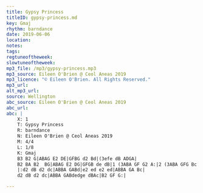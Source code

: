 ```yaml
---
title: Gypsy Princess
titleID: gypsy-princess.md
key: Gmaj
rhythm: barndance
date: 2019-06-06
location: 
notes: 
tags: 
regtuneoftheweek: 
slowtuneoftheweek: 
mp3_file: /mp3/gypsy-princess.mp3
mp3_source: Eileen O'Brien @ Ceol Aneas 2019
mp3_licence: "© Eileen O'Brien. All Rights Reserved."
mp3_url: 
alt_mp3_url: 
source: Wellington
abc_source: Eileen O'Brien @ Ceol Aneas 2019
abc_url: 
abc: |
    X: 1
    T: Gypsy Princess
    R: barndance
    N: Eileen O'Brien @ Ceol Aneas 2019
    M: 4/4
    L: 1/8
    K: Gmaj
    B3 B2 G|ABAG E2 DE|GFBG d2 Bd|(3efe dB ADGA|
    B2 BA B2  BG|ABAG E2 DG|GFGB de dB|1 (3ABA GF G2 A:|2 (3ABA GFG Bc||
    |:d2 dB d2 dc|ABBA GABd|e2 ed e2 ed|ABBA GA Bc|
    d2 dB d2 dc|ABBA GABdedge dBAc|B2 GF G:|

---
```

